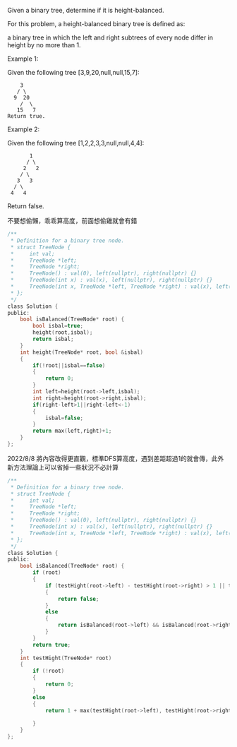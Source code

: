 Given a binary tree, determine if it is height-balanced.

For this problem, a height-balanced binary tree is defined as:

a binary tree in which the left and right subtrees of every node differ in height by no more than 1.

 

Example 1:

Given the following tree [3,9,20,null,null,15,7]:
```
    3
   / \
  9  20
    /  \
   15   7
Return true.
```
Example 2:

Given the following tree [1,2,2,3,3,null,null,4,4]:
```
       1
      / \
     2   2
    / \
   3   3
  / \
 4   4
 ```
Return false.

不要想偷懶，乖乖算高度，前面想偷雞就會有錯

```c
/**
 * Definition for a binary tree node.
 * struct TreeNode {
 *     int val;
 *     TreeNode *left;
 *     TreeNode *right;
 *     TreeNode() : val(0), left(nullptr), right(nullptr) {}
 *     TreeNode(int x) : val(x), left(nullptr), right(nullptr) {}
 *     TreeNode(int x, TreeNode *left, TreeNode *right) : val(x), left(left), right(right) {}
 * };
 */
class Solution {
public:
    bool isBalanced(TreeNode* root) {
        bool isbal=true;
        height(root,isbal);
        return isbal;
    }
    int height(TreeNode* root, bool &isbal)
    {
        if(!root||isbal==false)
        {
            return 0;
        }
        int left=height(root->left,isbal);
        int right=height(root->right,isbal);
        if(right-left>1||right-left<-1)
        {
            isbal=false;
        }
        return max(left,right)+1;
    }
};
```
  
2022/8/8 將內容改得更直觀，標準DFS算高度，遇到差距超過1的就會傳，此外新方法理論上可以省掉一些狀況不必計算

```c
/**
 * Definition for a binary tree node.
 * struct TreeNode {
 *     int val;
 *     TreeNode *left;
 *     TreeNode *right;
 *     TreeNode() : val(0), left(nullptr), right(nullptr) {}
 *     TreeNode(int x) : val(x), left(nullptr), right(nullptr) {}
 *     TreeNode(int x, TreeNode *left, TreeNode *right) : val(x), left(left), right(right) {}
 * };
 */
class Solution {
public:
    bool isBalanced(TreeNode* root) {
        if (root)
        {
            if (testHight(root->left) - testHight(root->right) > 1 || testHight(root->left) - testHight(root->right) < -1)
            {
                return false;
            }
            else
            {
                return isBalanced(root->left) && isBalanced(root->right);
            }
        }
        return true;
    }
    int testHight(TreeNode* root)
    {
        if (!root)
        {
            return 0;
        }
        else
        {
            return 1 + max(testHight(root->left), testHight(root->right));
            
        }
    }
};
```
